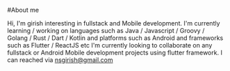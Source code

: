 
#About me

Hi, I'm girish interesting in fullstack and Mobile development. I'm currently learning / working on languages such as Java / Javascript / Groovy / Golang / Rust / Dart / Kotlin and platforms such as Android and frameworks such as Flutter / ReactJS etc
I'm currently looking to collaborate on any fullstack or Android Mobile development projects using flutter framework. I can reached via nsgirish@gmail.com
